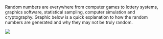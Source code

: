 Random numbers are everywhere from computer games to lottery systems, graphics software, statistical sampling, computer simulation and cryptography. Graphic below is a quick explanation to how the random numbers are generated and why they may not be truly random. 

![](/guides/random-numbers.png)
